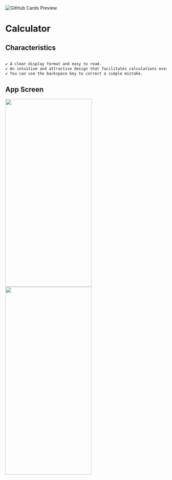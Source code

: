 ![GitHub Cards Preview](https://github.com/JahidHasanCO/Calculator-App/blob/master/ART/cover.png)

# Calculator



## Characteristics 

```bash

✔ A clear display format and easy to read. 
✔ An intuitive and attractive design that facilitates calculations every day.
✔ You can use the backspace key to correct a simple mistake.

```

## App Screen

<img src="https://github.com/JahidHasanCO/Calculator-App/blob/master/ART/Calculator.png" width="270" height="585">    <img src="https://github.com/JahidHasanCO/Calculator-App/blob/master/ART/Calculator-Dark.png" width="270" height="585">

```


